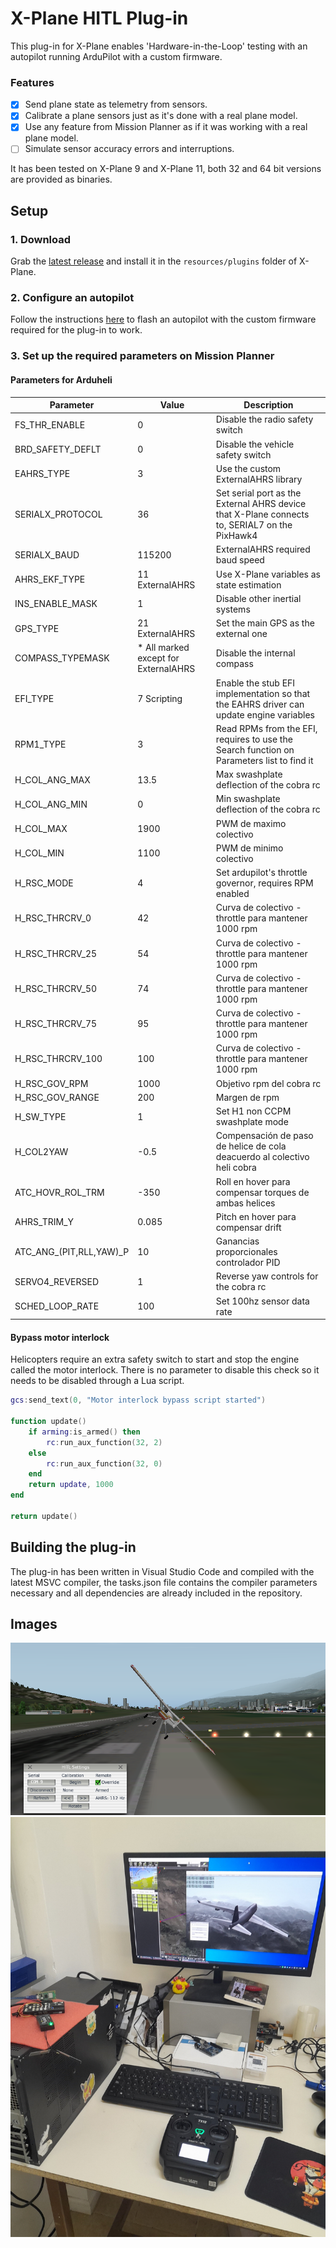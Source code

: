 # X-Plane HITL Plug-in

This plug-in for X-Plane enables 'Hardware-in-the-Loop' testing with an autopilot running ArduPilot with a custom firmware.

### Features

- [x] Send plane state as telemetry from sensors.
- [x] Calibrate a plane sensors just as it's done with a real plane model.
- [x] Use any feature from Mission Planner as if it was working with a real plane model.
- [ ] Simulate sensor accuracy errors and interruptions.

It has been tested on X-Plane 9 and X-Plane 11, both 32 and 64 bit versions are provided as binaries.

## Setup

### 1. Download

Grab the [latest release](https://github.com/qgerman2/xplane-HITL/releases) and install it in the ```resources/plugins``` folder of X-Plane.

### 2. Configure an autopilot

Follow the instructions [here](https://github.com/qgerman2/ardupilot-HITL/blob/HITL/README.md) to flash an autopilot with the custom firmware required for the plug-in to work.

### 3. Set up the required parameters on Mission Planner

####  Parameters for Arduheli

| Parameter               | Value                                | Description                                                                                   |
| ----------------------- | ------------------------------------ | --------------------------------------------------------------------------------------------- |
| FS_THR_ENABLE           | 0                                    | Disable the radio safety switch                                                               |
| BRD_SAFETY_DEFLT        | 0                                    | Disable the vehicle safety switch                                                             |
| EAHRS_TYPE              | 3                                    | Use the custom ExternalAHRS library                                                           |
| SERIALX_PROTOCOL        | 36                                   | Set serial port as the External AHRS device that X-Plane connects to, SERIAL7 on the PixHawk4 |
| SERIALX_BAUD            | 115200                               | ExternalAHRS required baud speed                                                              |
| AHRS_EKF_TYPE           | 11 ExternalAHRS                      | Use X-Plane variables as state estimation                                                     |
| INS_ENABLE_MASK         | 1                                    | Disable other inertial systems                                                                |
| GPS_TYPE                | 21 ExternalAHRS                      | Set the main GPS as the external one                                                          |
| COMPASS_TYPEMASK        | * All marked except for ExternalAHRS | Disable the internal compass                                                                  |
| EFI_TYPE                | 7 Scripting                          | Enable the stub EFI implementation so that the EAHRS driver can update engine variables       |
| RPM1_TYPE               | 3                                    | Read RPMs from the EFI, requires to use the Search function on Parameters list to find it     |
| H_COL_ANG_MAX           | 13.5                                 | Max swashplate deflection of the cobra rc                                                     |
| H_COL_ANG_MIN           | 0                                    | Min swashplate deflection of the cobra rc                                                     |
| H_COL_MAX               | 1900                                 | PWM de maximo colectivo                                                                       |
| H_COL_MIN               | 1100                                 | PWM de minimo colectivo                                                                       |
| H_RSC_MODE              | 4                                    | Set ardupilot's throttle governor, requires RPM enabled                                       |
| H_RSC_THRCRV_0          | 42                                   | Curva de colectivo - throttle para mantener 1000 rpm                                          |
| H_RSC_THRCRV_25         | 54                                   | Curva de colectivo - throttle para mantener 1000 rpm                                          |
| H_RSC_THRCRV_50         | 74                                   | Curva de colectivo - throttle para mantener 1000 rpm                                          |
| H_RSC_THRCRV_75         | 95                                   | Curva de colectivo - throttle para mantener 1000 rpm                                          |
| H_RSC_THRCRV_100        | 100                                  | Curva de colectivo - throttle para mantener 1000 rpm                                          |
| H_RSC_GOV_RPM           | 1000                                 | Objetivo rpm del cobra rc                                                                     |
| H_RSC_GOV_RANGE         | 200                                  | Margen de rpm                                                                                 |
| H_SW_TYPE               | 1                                    | Set H1 non CCPM swashplate mode                                                               |
| H_COL2YAW               | -0.5                                 | Compensación de paso de helice de cola deacuerdo al colectivo heli cobra                      |
| ATC_HOVR_ROL_TRM        | -350                                 | Roll en hover para compensar torques de ambas helices                                         |
| AHRS_TRIM_Y             | 0.085                                | Pitch en hover para compensar drift                                                           |
| ATC_ANG_(PIT,RLL,YAW)_P | 10                                   | Ganancias proporcionales controlador PID                                                      |
| SERVO4_REVERSED         | 1                                    | Reverse yaw controls for the cobra rc                                                         |
| SCHED_LOOP_RATE         | 100                                  | Set 100hz sensor data rate                                                                    |

#### Bypass motor interlock

Helicopters require an extra safety switch to start and stop the engine called the motor interlock.
There is no parameter to disable this check so it needs to be disabled through a Lua script.

```lua
gcs:send_text(0, "Motor interlock bypass script started")

function update()
    if arming:is_armed() then
        rc:run_aux_function(32, 2)
    else
        rc:run_aux_function(32, 0)
    end
    return update, 1000
end

return update()
```

## Building the plug-in

The plug-in has been written in Visual Studio Code and compiled with the latest MSVC compiler, the tasks.json file contains the compiler parameters necessary and all dependencies are already included in the repository.

## Images

![RC Plane in X-Plane 9](setup-instructions/xplane-rc.png)
![Desk setup with RC controller](setup-instructions/setup.jpeg)

